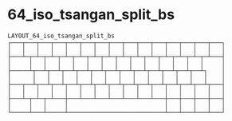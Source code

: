 # 64_iso_tsangan_split_bs

    LAYOUT_64_iso_tsangan_split_bs
    ┌───┬───┬───┬───┬───┬───┬───┬───┬───┬───┬───┬───┬───┬───┬───┐
    │   │   │   │   │   │   │   │   │   │   │   │   │   │   │   │
    ├───┴─┬─┴─┬─┴─┬─┴─┬─┴─┬─┴─┬─┴─┬─┴─┬─┴─┬─┴─┬─┴─┬─┴─┬─┴─┬─┴───┤
    │     │   │   │   │   │   │   │   │   │   │   │   │   │     │
    ├─────┴┬──┴┬──┴┬──┴┬──┴┬──┴┬──┴┬──┴┬──┴┬──┴┬──┴┬──┴┬──┴┐    │
    │      │   │   │   │   │   │   │   │   │   │   │   │   │    │
    ├───┬──┴┬──┴┬──┴┬──┴┬──┴┬──┴┬──┴┬──┴┬──┴┬──┴┬──┴┬──┴┬──┴┬───┤
    │   │   │   │   │   │   │   │   │   │   │   │   │   │   │   │
    ├───┴─┬─┴─┬─┴───┼───┴───┴───┴───┴───┴───┴───┼───┼───┼───┼───┤
    │     │   │     │                           │   │   │   │   │
    └─────┴───┴─────┴───────────────────────────┴───┴───┴───┴───┘
